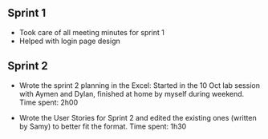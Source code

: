 ## Sprint 1
- Took care of all meeting minutes for sprint 1
- Helped with login page design

## Sprint 2
- Wrote the sprint 2 planning in the Excel: Started in the 10 Oct lab session with Aymen and Dylan, finished at home by myself during weekend. Time spent: 2h00

- Wrote the User Stories for Sprint 2 and edited the existing ones (written by Samy) to better fit the format. Time spent: 1h30
